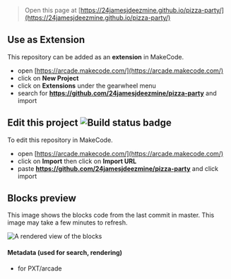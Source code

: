  


> Open this page at [https://24jamesjdeezmine.github.io/pizza-party/](https://24jamesjdeezmine.github.io/pizza-party/)

## Use as Extension

This repository can be added as an **extension** in MakeCode.

* open [https://arcade.makecode.com/](https://arcade.makecode.com/)
* click on **New Project**
* click on **Extensions** under the gearwheel menu
* search for **https://github.com/24jamesjdeezmine/pizza-party** and import

## Edit this project ![Build status badge](https://github.com/24jamesjdeezmine/pizza-party/workflows/MakeCode/badge.svg)

To edit this repository in MakeCode.

* open [https://arcade.makecode.com/](https://arcade.makecode.com/)
* click on **Import** then click on **Import URL**
* paste **https://github.com/24jamesjdeezmine/pizza-party** and click import

## Blocks preview

This image shows the blocks code from the last commit in master.
This image may take a few minutes to refresh.

![A rendered view of the blocks](https://github.com/24jamesjdeezmine/pizza-party/raw/master/.github/makecode/blocks.png)

#### Metadata (used for search, rendering)

* for PXT/arcade
<script src="https://makecode.com/gh-pages-embed.js"></script><script>makeCodeRender("{{ site.makecode.home_url }}", "{{ site.github.owner_name }}/{{ site.github.repository_name }}");</script>
